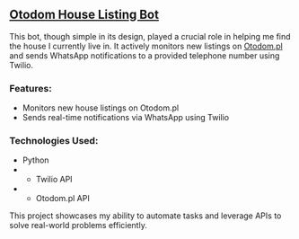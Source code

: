 ## [Otodom House Listing Bot](https://github.com/Antonekk/Otodom-bot)
This bot, though simple in its design, played a crucial role in helping me find the house I currently live in. It actively monitors new listings on [Otodom.pl](https://www.otodom.pl/) and sends WhatsApp notifications to a provided telephone number using Twilio. 
### Features:  
- Monitors new house listings on Otodom.pl
 - Sends real-time notifications via WhatsApp using Twilio
 ### Technologies Used:  
 - Python 
 - - Twilio API 
 - - Otodom.pl API 

This project showcases my ability to automate tasks and leverage APIs to solve real-world problems efficiently.